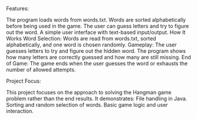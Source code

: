 Features: 

The program loads words from words.txt.
Words are sorted alphabetically before being used in the game.
The user can guess letters and try to figure out the word.
A simple user interface with text-based input/output.
How It Works
Word Selection: Words are read from words.txt, sorted alphabetically, and one word is chosen randomly.
Gameplay: The user guesses letters to try and figure out the hidden word. The program shows how many letters are correctly guessed and how many are still missing.
End of Game: The game ends when the user guesses the word or exhausts the number of allowed attempts.

Project Focus: 

This project focuses on the approach to solving the Hangman game problem rather than the end results. It demonstrates:
File handling in Java.
Sorting and random selection of words.
Basic game logic and user interaction.
